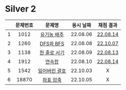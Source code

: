 # Silver 2

|     | 문제번호 |           문제명           | 응시 날짜 |        채점 결과         |
| :-: | :------: | :------------------------: | :-------: | :----------------------: |
|  1  |   1012   |  [유기농 배추](./1012.js)  | 22.08.06  | [22.08.14](./1012_re.js) |
|  2  |   1260   |   [DFS와 BFS](./1260.js)   | 22.08.08  | [22.10.07](./1260_re.js) |
|  3  |   1138   | [한 줄로 서기](./1138.js)  | 22.08.09  | [22.08.13](./1138_re.js) |
|  4  |   1912   |    [연속합](./1912.js)     | 22.08.10  | [22.08.14](./1912_re.js) |
|  5  |   1542   | [잃어버린 괄호](./1542.js) | 22.10.03  |            X             |
|  6  |  18870   |  [좌표 압축](./18870.js)   | 22.10.05  |            X             |
